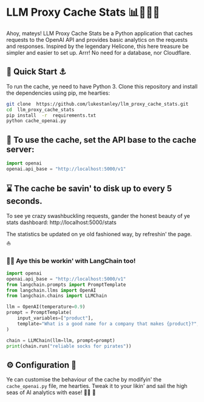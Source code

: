 # LLM Proxy Cache Stats :bar_chart::robot:🧠:floppy_disk:

Ahoy, mateys! LLM Proxy Cache Stats be a Python application that caches requests to the OpenAI API and provides basic analytics on the requests and responses. Inspired by the legendary Helicone, this here treasure be simpler and easier to set up. Arrr! No need for a database, nor Cloudflare.

## :rocket: Quick Start :anchor:
To run the cache, ye need to have Python 3.
Clone this repository and install the dependencies using pip, me hearties:
```bash
git clone  https://github.com/lukestanley/llm_proxy_cache_stats.git
cd  llm_proxy_cache_stats
pip install  -r  requirements.txt
python cache_openai.py
```

## :compass: To use the cache, set the API base to the cache server: 

```python
import openai
openai.api_base = "http://localhost:5000/v1"
```
 
## :hourglass: The cache be savin' to disk up to every 5 seconds. 

To see ye crazy swashbuckling requests, gander the honest beauty of ye stats dashboard:
http://localhost:5000/stats

The statistics be updated on ye old fashioned way, by refreshin' the page. :sailboat:

### 🦜️🔗 Aye this be workin' with LangChain too!
  
```python
import openai
openai.api_base = "http://localhost:5000/v1"
from langchain.prompts import PromptTemplate
from langchain.llms import OpenAI
from langchain.chains import LLMChain

llm = OpenAI(temperature=0.9)
prompt = PromptTemplate(
    input_variables=["product"],
    template="What is a good name for a company that makes {product}?",
)

chain = LLMChain(llm=llm, prompt=prompt)
print(chain.run("reliable socks for pirates"))
```

## :gear: Configuration :scroll:

Ye can customise the behaviour of the cache by modifyin' the `cache_openai.py` file, me hearties. Tweak it to your likin' and sail the high seas of AI analytics with ease! :pirate_flag: :parrot:

